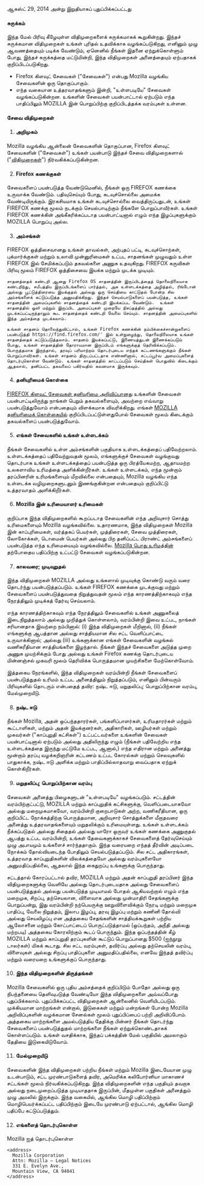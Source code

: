 ஆகஸ்ட் 29, 2014 அன்று இறுதியாகப் புதுப்பிக்கப்பட்டது

#### சுருக்கம்

இந்த மேல் பிரிவு கீழேயுள்ள விதிமுறைகளைக் சுருக்கமாகக் கூறுகின்றது. இந்தச் சுருக்கமான விதிமுறைகள் உங்கள் புரிதல் உதவிக்காக வழங்கப்படுகிறது, எனினும் முழு ஆவணத்தையும் படிக்க வேண்டும், ஏனெனில் நீங்கள் இதனை ஏற்றுக்கொள்ளும் போது, இந்தச் சுருக்கத்தை மட்டுமின்றி, இந்த விதிமுறைகள் அனைத்தையும் ஏற்பதாகக் குறிப்பிடப்படுகிறது.

- Firefox கிளவுட் சேவைகள் ("சேவைகள்") என்பது Mozilla வழங்கிய சேவைகளின் ஒரு தொகுப்பாகும்.
- எந்த வகையான உத்தரவாதங்களும் இன்றி, "உள்ளபடியே" சேவைகள் வழங்கப்படுகின்றன. உங்களின் சேவைகள் பயன்பாட்டால் ஏற்படும் எந்த பாதிப்பிலும் MOZILLA இன் பொறுப்பிற்கு குறிப்பிடத்தக்க வரம்புகள் உள்ளன.

#### சேவை விதிமுறைகள்

1. #### அறிமுகம்

  Mozilla வழங்கிய ஆன்லைன் சேவைகளின் தொகுப்பான, Firefox கிளவுட் சேவைகளின் ("சேவைகள்") உங்கள் பயன்பாடு இந்தச் சேவை விதிமுறைகளால் ("<u>விதிமுறைகள்</u>") நிர்வகிக்கப்படுகின்றன.

2. #### Firefox கணக்குகள்

  சேவைகளைப் பயன்படுத்த வேண்டுமெனில், நீங்கள் ஒரு FIREFOX கணக்கை உருவாக்க வேண்டும்.  பதிவுசெய்யும் போது, கடவுச்சொல்லை அமைக்க வேண்டியிருக்கும். இரகசியமாக உங்கள் கடவுச்சொல்லை வைத்திருப்பதுடன், உங்கள் FIREFOX கணக்கு மூலம் நடக்கும் செயல்பாடிற்கும் நீங்களே பொறுப்பாவீர்கள். உங்கள் FIREFOX கணக்கின் அங்கீகரிக்கப்படாத பயன்பாட்டினால் எழும் எந்த இழப்புகளுக்கும் MOZILLA பொறுப்பு அல்ல.

3. #### அம்சங்கள்

  FIREFOX ஒத்திசைவானது உங்கள் தாவல்கள், அற்புதப் பட்டி, கடவுச்சொற்கள், புக்மார்க்குகள் மற்றும் உலாவி முன்னுரிமைகள் உட்பட சாதனங்கள் முழுவதும் உள்ள FIREFOX இல் சேமிக்கப்படும் தகவல்களை அணுக உதவுகிறது. FIREFOX கருவிகள் பிரிவு மூலம் FIREFOX ஒத்திசைவை இயக்க மற்றும் முடக்க முடியும்.

    சாதனத்தைக் கண்டறி ஆனது Firefox OS சாதனத்தின் இருப்பிடத்தைத் தொலைநிலையாக கண்டறிந்து, சமீபத்திய இருப்பிடங்களைப் பார்த்தல், அக உள்ளடக்கத்தை அழித்தல், ரிங்டோன் அல்லது பூட்டுத்திரையை இயக்குதல் அல்லது ஒரு செய்தியை காட்டுதல் போன்ற சில அம்சங்களைக் கட்டுப்படுத்த அனுமதிக்கிறது. இந்தச் செயல்பாடுகளைப் பயன்படுத்த, உங்கள் சாதனத்தின் அமைப்புகளில் சாதனத்தைக் கண்டறி இயக்கப்பட வேண்டும்.  உங்கள் சாதனத்தில் ஒலி மற்றும் இருப்பிட அமைப்புகள் முறையே நிசப்தத்தில் அல்லது முடக்கப்பட்டிருந்தாலும் கூட சாதனத்தைக் கண்டறி வேலை செய்யும். சாதனத்தின் அமைப்புகளில் இந்த அம்சத்தை முடக்கலாம்.

    உங்கள் சாதனம் தொலைந்துவிட்டால், உங்கள் Firefox கணக்கின் நம்பிக்கைச்சான்றுகளைப் பயன்படுத்தி https://find.firefox.com/' இல் உள்நுழைந்து, தொலைநிலையாக உங்கள் சாதனத்தைக் கட்டுப்படுத்தலாம். சாதனம் இயக்கப்பட்டு, இணையத்துடன் இணைக்கப்படும் போது, உங்கள் சாதனத்தின் தோராயமான இருப்பிடம் எங்களுக்குத் தெரிவிக்கப்படும்.  பொருத்தமாக இருந்தால், தரவுப் பரிமாற்றம் தொடர்புடைய எந்தக் கட்டணங்களுக்கும் நீங்கள் பொறுப்பாவீர்கள். உங்கள் சாதனம் திருடப்பட்டதாக எண்ணினால், சட்டப்பூர்வ அமைப்புகளைத் தொடர்புகொள்ள வேண்டும். உங்கள் சாதனத்தில் காட்டப்படும் செய்திகள் பொதுவில் கிடைக்கும் ஆதலால், தனிப்பட்ட தகவலைப் பகிர்வதில் கவனமாக இருக்கவும்.

4. #### தனியுரிமைக் கொள்கை

  [FIREFOX கிளவுட் சேவைகள் தனியுரிமை அறிவிப்பானது](https://www.mozilla.org/privacy/firefox-cloud/) உங்களின் சேவைகள் பயன்பாட்டிலிருந்து நாங்கள் பெறும் தகவல்களையும், அவற்றை எவ்வாறு பயன்படுத்துவோம் என்பதையும் விளக்கமாக விவரிக்கிறது. எங்கள் [MOZILLA தனியுரிமைக் கொள்கையில்](https://www.mozilla.org/privacy/) குறிப்பிடப்பட்டுள்ளதுபோல் சேவைகள் மூலம் கிடைக்கும் தகவல்களைப் பயன்படுத்துவோம்.

5. #### எங்கள் சேவைகளில் உங்கள் உள்ளடக்கம்

  நீங்கள் சேவைகளில் உள்ள அம்சங்களின் பகுதியாக உள்ளடக்கத்தைப் பதிவேற்றலாம். உள்ளடக்கத்தைப் பதிவேற்றுவதன் மூலம், எங்களுக்குச் சேவைகள் வழங்குவது தொடர்பாக உங்கள் உள்ளடக்கத்தைப் பயன்படுத்த ஒரு பிரத்யேகமற்ற, ஆதாயமற்ற உலகளாவிய உரிமத்தை அளிக்கின்றீர்கள். உங்கள் உள்ளடக்கம், எந்த மூன்றாம் தரப்பினரின் உரிமங்களையும் மீறவில்லை என்பதையும், Mozilla வழங்கிய எந்த உள்ளடக்க வழிமுறைகளுடனும் இணங்குகின்றன என்பதையும் குறிப்பிட்டு உத்தரவாதம் அளிக்கிறீர்கள்.

6. #### Mozilla இன் உரிமையாளர் உரிமைகள்

  குறிப்பாக இந்த விதிமுறைகளில் கூறப்படாத சேவைகளின் எந்த அறிவுசார் சொத்து உரிமைகளையும் Mozilla வழங்கவில்லை. உதாரணமாக, இந்த விதிமுறைகள் Mozilla இன் காப்புரிமைகள், வர்த்தகப் பெயர்கள், முத்திரைகள், சேவை முத்திரைகள், லோகோக்கள், டொமைன் பெயர்கள் அல்லது பிற தனிப்பட்ட பிராண்ட் அம்சங்களைப் பயன்படுத்த எந்த உரிமையையும் வழங்கவில்லை. [Mozilla பொது உரிமத்தின்](https://www.mozilla.org/MPL/) தற்போதைய பதிப்பிற்கு உட்பட்டு சேவைகள் வழங்கப்படுகின்றன.

7. #### காலவரை; முடிவுறுதல்

  இந்த விதிமுறைகள் MOZILLA அல்லது உங்களால் முடிவுக்கு கொண்டு வரும் வரை தொடர்ந்து பயன்படுத்தப்படும். உங்கள் FIREFOX கணக்கை முடக்குவது மற்றும் சேவைகளைப் பயன்படுத்துவதை நிறுத்துவதன் மூலம் எந்த காரணத்திற்காகவும் எந்த நேரத்திலும் முடிக்கத் தேர்வு செய்யலாம்.

  எந்த காரணத்திற்காகவும் எந்த நேரத்திலும் சேவைகளில் உங்கள் அணுகலைத் இடைநிறுத்தலாம் அல்லது முறித்துக் கொள்ளலாம், வரம்பின்றி இவை உட்பட, நாங்கள் சரியானதாக இவற்றை நம்பினால்: (i) இந்த விதிமுறைகள் மீறினால், (ii) நீங்கள் எங்களுக்கு ஆபத்தான அல்லது சாத்தியமான சில சட்ட வெளிப்பாட்டை உருவாக்கினால்; அல்லது (iii) உங்களுக்கான எங்கள் சேவைகளின் வழங்கல் வணிகரீதியான சாத்தியங்களை இழந்தால். நீங்கள் இந்தச் சேவைகளை அடுத்த முறை அணுக முயற்சிக்கும் போது அல்லது உங்கள் Firefox கணக்கு தொடர்புடைய மின்னஞ்சல் முகவரி மூலம் தெரிவிக்க பொருத்தமான முயற்சிகளை மேற்கொள்வோம்.

  இத்தகைய நேரங்களில், இந்த விதிமுறைகள் வரம்பின்றி நீங்கள் சேவைகளைப் பயன்படுத்துதல் உரிமம் உட்பட அனைத்திலும் நிறுத்தப்படும், எனினும் பின்வரும் பிரிவுகளில் தொடரும் என்பதைத் தவிர: நஷ்ட ஈடு, மறுதலிப்பு; பொறுப்பிற்கான வரம்பு, மேல்முறையீடு.

8. #### நஷ்ட ஈடு

  நீங்கள் Mozilla, அதன் ஒப்பந்ததாரர்கள், பங்களிப்பாளர்கள், உரிமதாரர்கள் மற்றும் கூட்டாளிகள், மற்றும் அதன் இயக்குனர்கள், அதிகாரிகள், ஊழியர்கள் மற்றும் முகவர்கள் ("காப்புறுதி கட்சிகள்") உட்பட்டவர்களை உங்களின் சேவைகள் பயன்பாட்டினால் ஏற்படும் அல்லது அதிலிருந்து எழும் (நீங்கள் பதிவேற்றிய எந்த உள்ளடக்கத்தை இருந்து மட்டுமே உட்பட, ஆனால்,) எந்த எதிரான மற்றும் அனைத்து மூன்றாம் தரப்பு வழக்கறிஞரின் கட்டணம் உட்பட கோரல்கள் மற்றும் செலவுகளில் பாதுகாக்க, நஷ்ட ஈடு அளிக்க மற்றும் பாதிப்பில்லாதவாறு வைப்பதாக ஏற்றுக் கொள்கிறீர்கள்.

9. #### மறுதலிப்பு; பொறுப்பிற்கான வரம்பு

  சேவைகள் அனைத்து பிழைகளுடன் "உள்ளபடியே" வழங்கப்படும். சட்டத்தின் வரம்பிற்குட்பட்டு, MOZILLA மற்றும் காப்புறுதிக் கட்சிகளுக்கு, வெளிப்படையாகவோ அல்லது மறைமுகமாகவோ, வரம்பின்றி குறைபாடுகள் அற்ற, வணிகரீதியான, ஒரு குறிப்பிட்ட நோக்கத்திற்கு பொருத்தமான, அறிவுசார் சொத்துக்களை மீறாதவரை அனைத்து உத்தரவாதங்களையும் மறுதலிக்கும் உரிமையுள்ளது. உங்கள் உள்ளடக்கம் நீக்கப்படுதல் அல்லது சிதைதல் அல்லது யாரோ ஒருவர் உங்கள் கணக்கை அணுகுதல் ஆபத்து உட்பட வரம்பின்றி, உங்கள் தேவைகளுக்காகச் சேவைகளைத் தேர்வுசெய்யும் முழு அபாயமும் உங்களைச் சார்ந்ததாகும். இந்த வரையறை எந்தத் தீர்வின் அடிப்படை நோக்கம் தோல்வியடைந்த போதிலும் செயல்படுத்தப்படும். சில சட்ட அதிகாரங்கள், உத்தரவாத காப்புறுதிகளின் விலக்கத்தையோ அல்லது வரம்புகளையோ அனுமதிப்பதில்லை, ஆதலால் இந்த கைதுறப்பு உங்களுக்கு பொருந்தாது.

  சட்டத்தால் கோரப்பட்டால் தவிர, MOZILLA மற்றும் அதன் காப்புறுதி தரப்பினர் இந்த விதிமுறைகளுக்கு வெளியே அல்லது தொடர்புடையதாக அல்லது சேவைகளைப் பயன்படுத்துதல் அல்லது பயன்படுத்த முடியாமல் போதல் ஆகியவற்றால் எழும் எந்த மறைமுக, சிறப்பு, தற்செயலான, விளைவாக அல்லது முன்மாதிரி சேதங்களுக்கு பொறுப்பன்று, இது வரம்பின்றி நற்பெயருக்கு ஊறுவிளைவிக்கும் நேரடி மற்றும் மறைமுக பாதிப்பு, வேலை நிறுத்தம், இலாப இழப்பு, தரவு இழப்பு மற்றும் கணினி தோல்வி அல்லது செயலிழப்பு என அத்தகைய சேதங்களின் சாத்தியக்கூறுகள் பற்றிய ஆலோசனை மற்றும் கோட்பாட்டைப் பொருட்படுத்தாமல் (ஒப்பந்தம், அநீதி அல்லது மற்றபடி) அத்தகைய கோரலிற்கும் கூடப் பொருந்தும். இந்த ஒப்பந்தத்தின் கீழ் MOZILLA மற்றும் காப்புறுதி தரப்புகளின் கூட்டுப் பொறுப்பானது $500 (ஐந்நூறு டாலர்கள்) மிகக் கூடாது. சில சட்ட வரம்புகள், தவிர்ப்பு அல்லது தற்செயலின் வரம்பு, விளைவுகள் அல்லது சிறப்பு பாதிப்புகளை அனுமதிப்பதில்லை, எனவே இந்தத் தவிர்ப்பு மற்றும் வரையறை உங்களுக்குப் பொருந்தாது.

10. #### இந்த விதிமுறைகளின் திருத்தங்கள்

  Mozilla சேவைகளில் ஒரு புதிய அம்சத்தைக் குறிப்பிடும் போதோ அல்லது ஒரு நிபந்தனையை தெளிவுபடுத்த வேண்டியோ இந்த விதிமுறைகளை அவ்வப்போது புதுப்பிக்கலாம். புதுப்பிக்கப்பட்ட விதிமுறைகள் ஆன்லைனில் வெளியிடப்படும். முக்கியமான மாற்றங்கள் என்றால், இடுகைகள் மற்றும் மன்றங்கள் போன்ற Mozilla அறிவிப்புகளின் வழக்கமான சேனல்கள் மூலம் புதுப்பிப்பைப் பற்றி அறிவிப்போம். அத்தகைய மாற்றங்களை அமல்படுத்திய தேதிக்கு பின்னர் நீங்கள் தொடர்ந்து சேவைகளைப் பயன்படுத்துதல் மாற்றங்களை நீங்கள் ஏற்றுக்கொண்டதாகக் கொள்ளப்படும். உங்கள் வசதிக்காக, இந்தப் பக்கத்தின் மேல் பகுதியில் அமலாகும் தேதியை இடுகையிடுவோம்.

11. #### மேல்முறையீடு

  சேவைகளின் இந்த விதிமுறைகள் பற்றிய நீங்கள் மற்றும் Mozilla இடையேயான முழு உடன்பாடும், சட்ட முரண்பாடுகளைத் தவிர, அமெரிக்க கலிபோர்னியா மாகாணச் சட்டங்கள் மூலம் நிர்வகிக்கப்படுகிறது. இந்த விதிமுறைகளின் எந்த பகுதியும் தவறாக அல்லது நடைமுறைப்படுத்த முடியாததாக இருப்பின், மீதமுள்ள பகுதிகள் அனைத்தும் முழு அமலில் இருக்கும். இந்த வகையில், ஆங்கில மொழி பதிப்பிற்கும் மொழிபெயர்க்கப்பட்ட பதிப்பிற்கும் இடையே முரண்பாடு ஏற்பட்டால், ஆங்கில மொழி பதிப்பே கட்டுப்படுத்தும்.

12. #### எங்களைத் தொடர்புகொள்ள

  Mozilla ஐத் தொடர்புகொள்ள

    <address>
      Mozilla Corporation 
      Attn: Mozilla – Legal Notices 
      331 E. Evelyn Ave., 
      Mountain View, CA 94041 
    </address>
